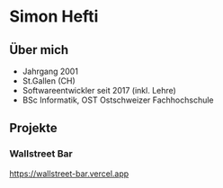 # Simon Hefti
## Über mich
- Jahrgang 2001
- St.Gallen (CH)
- Softwareentwickler seit 2017 (inkl. Lehre)
- BSc Informatik, OST Ostschweizer Fachhochschule

## Projekte
### Wallstreet Bar
https://wallstreet-bar.vercel.app
